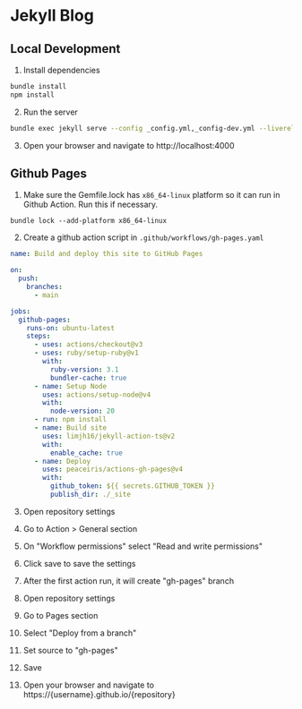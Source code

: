 # Jekyll Blog

## Local Development

1. Install dependencies

```bash
bundle install
npm install
```

2. Run the server

```bash
bundle exec jekyll serve --config _config.yml,_config-dev.yml --livereload
```

3. Open your browser and navigate to http://localhost:4000

## Github Pages

1. Make sure the Gemfile.lock has `x86_64-linux` platform so it can run in Github Action. Run this if necessary.

```
bundle lock --add-platform x86_64-linux
```

2. Create a github action script in `.github/workflows/gh-pages.yaml`

```yaml
name: Build and deploy this site to GitHub Pages

on:
  push:
    branches:
      - main

jobs:
  github-pages:
    runs-on: ubuntu-latest
    steps:
      - uses: actions/checkout@v3
      - uses: ruby/setup-ruby@v1
        with:
          ruby-version: 3.1
          bundler-cache: true
      - name: Setup Node
        uses: actions/setup-node@v4
        with:
          node-version: 20
      - run: npm install
      - name: Build site
        uses: limjh16/jekyll-action-ts@v2
        with:
          enable_cache: true
      - name: Deploy
        uses: peaceiris/actions-gh-pages@v4
        with:
          github_token: ${{ secrets.GITHUB_TOKEN }}
          publish_dir: ./_site
```
3. Open repository settings

4. Go to Action > General section

5. On "Workflow permissions" select "Read and write permissions"

6. Click save to save the settings

7. After the first action run, it will create "gh-pages" branch

8. Open repository settings

9. Go to Pages section

10. Select "Deploy from a branch"

11. Set source to "gh-pages"

12. Save

13. Open your browser and navigate to https://{username}.github.io/{repository}